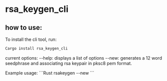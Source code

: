 # rsa_keygen_cli

## how to use:
To install the cli tool, run: 
```Rust
Cargo install rsa_keygen_cli
```

current options:
--help: displays a list of options
--new: generates a 12 word seedphrase and associating rsa keypair in pksc8 pem format.

Example usage:
´´´Rust
rsakeygen --new
´´´

